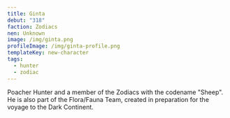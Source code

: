 ```yaml
---
title: Ginta
debut: "318"
faction: Zodiacs
nen: Unknown
image: /img/ginta.png
profileImage: /img/ginta-profile.png
templateKey: new-character
tags:
  - hunter
  - zodiac
---
```


Poacher Hunter and a member of the Zodiacs with the codename "Sheep". He is also part of the Flora/Fauna Team, created in preparation for the voyage to the Dark Continent.
